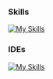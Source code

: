 ### **Skills**
[![My Skills](https://skillicons.dev/icons?i=java,js,html,cs,css,py,lua,unity,unreal)](https://skillicons.dev)

### **IDEs**
[![My Skills](https://skillicons.dev/icons?i=eclipse,atom,vscode)](https://skillicons.dev)
